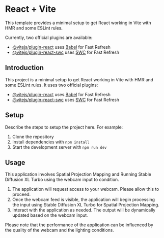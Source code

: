 # React + Vite

This template provides a minimal setup to get React working in Vite with HMR and some ESLint rules.

Currently, two official plugins are available:

- [@vitejs/plugin-react](https://github.com/vitejs/vite-plugin-react/blob/main/packages/plugin-react/README.md) uses [Babel](https://babeljs.io/) for Fast Refresh
- [@vitejs/plugin-react-swc](https://github.com/vitejs/vite-plugin-react-swc) uses [SWC](https://swc.rs/) for Fast Refresh

## Introduction

This project is a minimal setup to get React working in Vite with HMR and some ESLint rules. It uses two official plugins:

- [@vitejs/plugin-react](https://github.com/vitejs/vite-plugin-react/blob/main/packages/plugin-react/README.md) uses [Babel](https://babeljs.io/) for Fast Refresh
- [@vitejs/plugin-react-swc](https://github.com/vitejs/vite-plugin-react-swc) uses [SWC](https://swc.rs/) for Fast Refresh

## Setup

Describe the steps to setup the project here. For example:

1. Clone the repository
2. Install dependencies with `npm install`
3. Start the development server with `npm run dev`

## Usage

This application involves Spatial Projection Mapping and Running Stable Diffusion XL Turbo using the webcam input to condition.

1. The application will request access to your webcam. Please allow this to proceed.
1. Once the webcam feed is visible, the application will begin processing the input using Stable Diffusion XL Turbo for Spatial Projection Mapping.
1. Interact with the application as needed. The output will be dynamically updated based on the webcam input.

Please note that the performance of the application can be influenced by the quality of the webcam and the lighting conditions.



